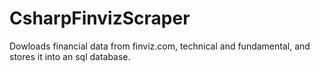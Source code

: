 # CsharpFinvizScraper

Dowloads financial data from finviz.com, technical and fundamental, and stores it into an sql database. 
